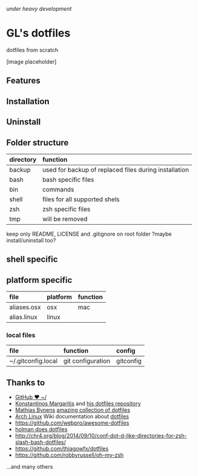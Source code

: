 *under heavy development*

# GL's dotfiles
dotfiles from scratch

[image placeholder]

## Features


## Installation


## Uninstall

## Folder structure
|directory|function|
|:--------|:-------|
backup|used for backup of replaced files during installation
bash| bash specific files
bin| commands
shell | files for all supported  shels
zsh| zsh specific files
tmp| will be removed


keep only README, LICENSE and .gitignore on root folder
?maybe install/uninstall too?

## shell specific


## platform specific
| file | platform | function |
|:-----|:---------|:---------|
aliases.osx|osx|mac
alias.linux|linux|


### local files
| file | function | config | 
|:-----|:---------|:-------|
~/.gitconfig.local| git configuration | gitconfig


## Thanks to

* [GitHub ❤ ~/](https://dotfiles.github.io/)
* [Konstantinos Margaritis](https://margaritis.org/) and [his dotfiles repository](https://github.com/margaritis/dotfiles)
* [Mathias Bynens](https://mathiasbynens.be/) [amazing collection of dotfiles](https://github.com/mathiasbynens/dotfiles)
* [Arch Linux](https://www.archlinux.org/) Wiki documentation about [dotfiles](https://wiki.archlinux.org/index.php/Dotfiles)
* https://github.com/webpro/awesome-dotfiles
* [holman does dotfiles](https://github.com/holman/dotfiles)
* http://chr4.org/blog/2014/09/10/conf-dot-d-like-directories-for-zsh-slash-bash-dotfiles/
* https://github.com/thiagowfx/dotfiles
* https://github.com/robbyrussell/oh-my-zsh

...and many others
